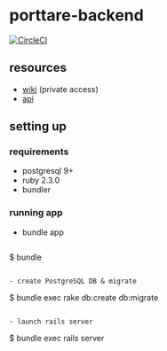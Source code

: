 # porttare-backend

[![CircleCI](https://circleci.com/gh/noggalito/porttare-backend.svg?style=svg)](https://circleci.com/gh/noggalito/porttare-backend)

## resources

- [wiki](http://nodriza.noggalito.com/projects/porttare/wiki) (private access)
- [api](https://porttare-backend.herokuapp.com/apipie)

## setting up

### requirements

- postgresql 9+
- ruby 2.3.0
- bundler

### running app

- bundle app

  ```
$ bundle
  ```

- create PostgreSQL DB & migrate

  ```
$ bundle exec rake db:create db:migrate
  ```

- launch rails server

  ```
$ bundle exec rails server
  ```

